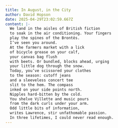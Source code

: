 ```yaml
---
title: In August, in the City
author: David Hopson
date: 2025-04-29T23:02:59.667Z
content: |-
  We land in the aisles of British fiction
  to soak in the air conditioning. Your fingers
  play the spines of the Brontës.
  I’ve seen you around.
  At the farmers market with a lick
  of bicycle grease on your calf,
  your canvas bag flush
  with beets. Or bundled, blocks ahead, urging
  your little dog through the snow.
  Today, you’ve scissored your clothes
  to the season: cutoff jeans
  and a sleeveless concert tee
  slit to the hem. The compass
  inked on your side points north.
  Nipples hard-bitten by the cold.
  You shelve Villette and music pours
  from the dark curls under your arm.
  Odd little bits of information,
  writes Lawrence, stir unfathomable passion.
  In three lifetimes, I could never read enough.
---
```


